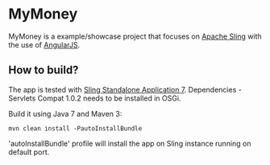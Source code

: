 MyMoney
=======

MyMoney is a example/showcase project that focuses on [Apache Sling](http://sling.apache.org/) with the use of [AngularJS](https://angularjs.org/).

How to build?
-------------
The app is tested with [Sling Standalone Application 7](http://sling.apache.org/downloads.cgi). 
Dependencies - Servlets Compat	1.0.2 needs to be installed in OSGi.

Build it using Java 7 and Maven 3:

    mvn clean install -PautoInstallBundle
    
'autoInstallBundle' profile will install the app on Sling instance running on default port.